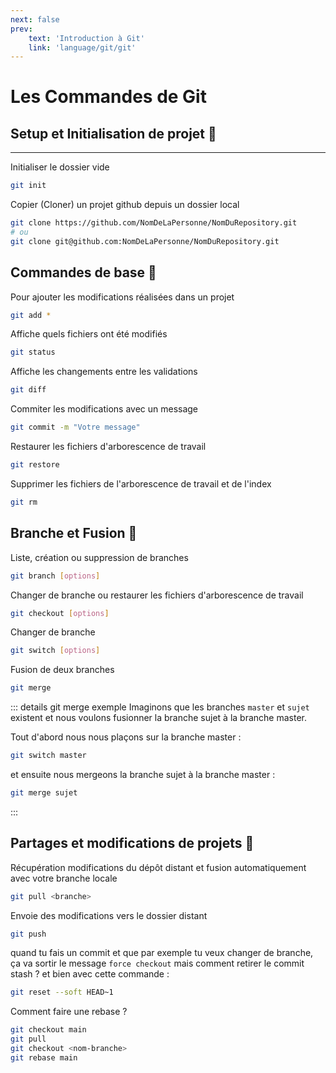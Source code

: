 ```yaml
---
next: false
prev: 
    text: 'Introduction à Git'
    link: 'language/git/git'
---
```


# Les Commandes de Git

## Setup et Initialisation de projet 📖
---
Initialiser le dossier vide <a href="https://git-scm.com/docs/git-init"><Badge type="tip" text="Documentation" /></a>
```sh
git init
```

Copier (Cloner) un projet github depuis un dossier local <a href="https://git-scm.com/docs/git-clone"><Badge type="tip" text="Documentation" /></a>
```sh
git clone https://github.com/NomDeLaPersonne/NomDuRepository.git
# ou
git clone git@github.com:NomDeLaPersonne/NomDuRepository.git
```

## Commandes de base 🧰

Pour ajouter les modifications réalisées dans un projet <a href="https://git-scm.com/docs/git-add"><Badge type="tip" text="Documentation" /></a>

```sh
git add *
```
Affiche quels fichiers ont été modifiés <a href="https://git-scm.com/docs/git-status"><Badge type="tip" text="Documentation" /></a>

```sh
git status
```

Affiche les changements entre les validations <a href="https://git-scm.com/docs/git-diff"><Badge type="tip" text="Documentation" /></a>

```sh
git diff
```

Commiter les modifications avec un message <a href="https://git-scm.com/docs/git-commit"><Badge type="tip" text="Documentation" /></a>

```sh
git commit -m "Votre message"
```

Restaurer les fichiers d'arborescence de travail <a href="https://git-scm.com/docs/git-restore"><Badge type="tip" text="Documentation" /></a>

```sh
git restore
```

Supprimer les fichiers de l'arborescence de travail et de l'index <a href="https://git-scm.com/docs/git-rm"><Badge type="tip" text="Documentation" /></a>

```sh
git rm
```

## Branche et Fusion 🔀

Liste, création ou suppression de branches <a href="https://git-scm.com/docs/git-branch"><Badge type="tip" text="Documentation" /></a>

```sh
git branch [options]
```

Changer de branche ou restaurer les fichiers d'arborescence de travail <a href="https://git-scm.com/docs/git-checkout"><Badge type="tip" text="Documentation" /></a>

```sh
git checkout [options]
```

Changer de branche <a href="https://git-scm.com/docs/git-switch"><Badge type="tip" text="Documentation" /></a>

```sh
git switch [options]
```

Fusion de deux branches<a href="https://git-scm.com/docs/git-merge"><Badge type="tip" text="Documentation" /></a>

```sh
git merge
```

::: details git merge exemple
Imaginons que les branches ``master`` et ``sujet`` existent et nous voulons fusionner la branche sujet à la branche master.

Tout d'abord nous nous plaçons sur la branche master :
```sh
git switch master
```

et ensuite nous mergeons la branche sujet à la branche master :

```sh
git merge sujet
```
:::

## Partages et modifications de projets 📢

Récupération modifications du dépôt distant et fusion automatiquement avec votre branche locale <a href="https://git-scm.com/docs/git-pull"><Badge type="tip" text="Documentation" /></a>

```sh
git pull <branche>
```

Envoie des modifications vers le dossier distant <a href="https://git-scm.com/docs/git-push"><Badge type="tip" text="Documentation" /></a>

```sh
git push
```

quand tu fais un commit et que par exemple tu veux changer de branche, ça va sortir le message `force checkout` mais comment retirer le commit
stash ? et bien avec cette commande : 

```sh
git reset --soft HEAD~1
```

Comment faire une rebase ?

```sh 
git checkout main
git pull
git checkout <nom-branche>
git rebase main
```